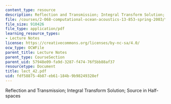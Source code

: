 ```yaml
---
content_type: resource
description: Reflection and Transmission; Integral Transform Solution; Source in Half-spaces
file: /courses/2-068-computational-ocean-acoustics-13-853-spring-2003/fdf588754b87eb61184b9b98249328ef_lect_42.pdf
file_size: 910426
file_type: application/pdf
learning_resource_types:
- Lecture Notes
license: https://creativecommons.org/licenses/by-nc-sa/4.0/
ocw_type: OCWFile
parent_title: Lecture Notes
parent_type: CourseSection
parent_uid: 57948e09-fa9d-3287-f474-76f5bb88af37
resourcetype: Document
title: lect_42.pdf
uid: fdf58875-4b87-eb61-184b-9b98249328ef
---
```

Reflection and Transmission; Integral Transform Solution; Source in Half-spaces